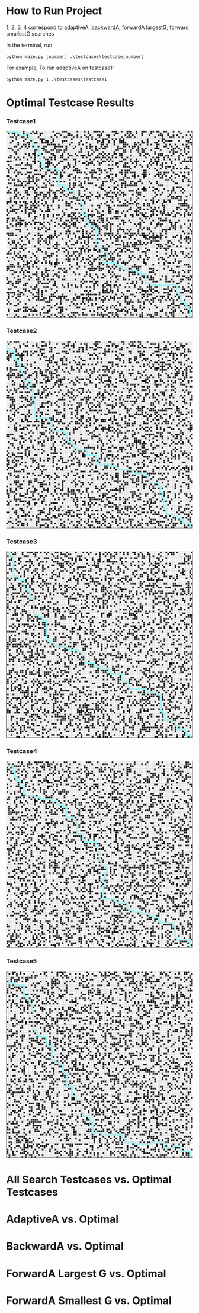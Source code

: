 # How to Run Project
1, 2, 3, 4 correspond to 
adaptiveA, backwardA, forwardA largestG, forward smallestG searches

In the terminal, run
```
python maze.py [number] .\testcases\testcase[number]
```
For example, 
To run adaptiveA on testcase1:
```
python maze.py 1 .\testcases\testcase1
```
# Optimal Testcase Results
### Testcase1
![testcaset1](img_results/testcase-optimal-img-results/testcase1-optimal-img-results.png)

### Testcase2
![testcaset2](img_results/testcase-optimal-img-results/testcase2-optimal-img-results.png)

### Testcase3
![testcaset3](img_results/testcase-optimal-img-results/testcase3-optimal-img-results.png)

### Testcase4
![testcaset4](img_results/testcase-optimal-img-results/testcase4-optimal-img-results.png)

### Testcase5
![testcaset5](img_results/testcase-optimal-img-results/testcase5-optimal-img-results.png)

# All Search Testcases vs. Optimal Testcases

# AdaptiveA vs. Optimal

# BackwardA vs. Optimal 

# ForwardA Largest G vs. Optimal

# ForwardA Smallest G vs. Optimal
